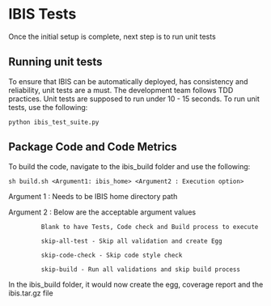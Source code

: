 # IBIS Tests
Once the initial setup is complete, next step is to run unit tests

## Running unit tests
To ensure that IBIS can be automatically deployed, has consistency and
reliability, unit tests are a must. The development team follows TDD practices.
Unit tests are supposed to run under 10 - 15 seconds.
To run unit tests, use the following:


```python ibis_test_suite.py```

## Package Code and Code Metrics
To build the code, navigate to the ibis_build folder and use the following:


```sh build.sh <Argument1: ibis_home> <Argument2 : Execution option>```

Argument 1 : Needs to be IBIS home directory path

Argument 2 : Below are the acceptable argument values

             Blank to have Tests, Code check and Build process to execute
             
             skip-all-test - Skip all validation and create Egg
             
             skip-code-check - Skip code style check
             
             skip-build - Run all validations and skip build process
             

In the ibis_build folder, it would now create the egg, coverage report and the 
ibis.tar.gz file